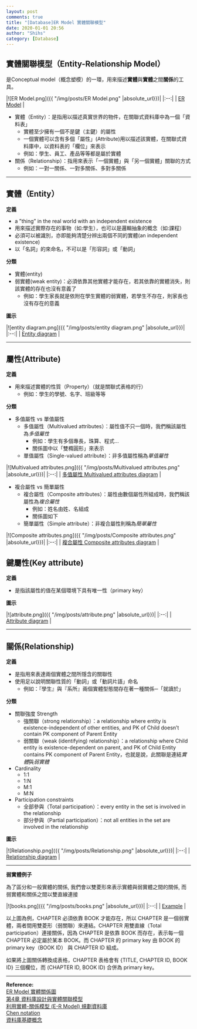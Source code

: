 ```yaml
---
layout: post
comments: true
title: "[Database]ER Model 實體關聯模型"
date: 2020-01-01 20:56
author: "Shihs"
category: [Database]
---
```



## 實體關聯模型（Entity-Relationship Model）

是Conceptual model（概念塑模）的一環，用來描述**實體**與**實體**之間**關係**的工具。

|![ER Model.png]({{ "/img/posts/ER Model.png" |absolute_url}})|
|:--:| 
| [ER Model](http://www.csie.sju.edu.tw/cm/course/db/ch03.pdf) |

- 實體（Entity）：是指用以描述真實世界的物件，在關聯式資料庫中為一個「資料表」
  - 實體至少擁有一個不是鍵（主鍵）的屬性
  - 一個實體可以含有多個「屬性」(Attribute)用以描述該實體，在關聯式資料庫中，以資料表的「欄位」來表示
  - 例如：學生、員工、產品等等都是屬於實體
- 關係（Relationship）：指用來表示「一個實體」與「另一個實體」關聯的方式
  - 例如：一對一關係、一對多關係、多對多關係


***

## 實體（Entity）

**定義**
  - a ”thing” in the real world with an independent existence
  - 用來描述實際存在的事物（如:學生），也可以是邏輯抽象的概念（如:課程）
  - 必須可以被識別，亦即能夠清楚分辨出兩個不同的實體(an independent existence)
  - 以「名詞」的來命名，不可以是「形容詞」或「動詞」

**分類**
  - 實體(entity) 
  - 弱實體(weak entity)：必須依靠其他實體才能存在，若其依靠的實體消失，則該實體的存在也沒有意義了
    - 例如：學生家長就是依附在學生實體的弱實體，若學生不存在，則家長也沒有存在的意義

**圖示**

|![entity diagram.png]({{ "/img/posts/entity diagram.png" |absolute_url}})|
|:--:| 
| [Entity diagram](https://images.app.goo.gl/auQ9MAQCKttsdFGEA) |

***

## 屬性(Attribute)

**定義**
  - 用來描述實體的性質（Property）（就是關聯式表格的行）
    - 例如：學生的學號、名字、班級等等

**分類**
  - 多值屬性 vs 單值屬性
    - 多值屬性（Multivalued attributes）：屬性值不只一個時，我們稱該屬性為*多值屬性*
      - 例如：學生有多個專長，珠算、程式...
      - 關係圖中以「雙橢圓形」來表示
    - 單值屬性（Single-valued attribute）：非多值屬性稱為*單值屬性*
  
|![Multivalued attributes.png]({{ "/img/posts/Multivalued attributes.png" |absolute_url}})|
|:--:| 
| [多值屬性 Multivalued attributes diagram](http://spaces.isu.edu.tw/upload/19225/0/news/postfile_308.pdf) |


  - 複合屬性 vs 簡單屬性
    - 複合屬性（Composite attributes）：屬性由數個屬性所組成時，我們稱該屬性為*複合屬性*
      - 例如：姓名由姓、名組成
      - 關係圖如下
    - 簡單屬性（Simple attribute）：非複合屬性則稱為*簡單屬性*


|![Composite attributes.png]({{ "/img/posts/Composite attributes.png" |absolute_url}})|
|:--:| 
| [複合屬性 Composite attributes diagram](http://spaces.isu.edu.tw/upload/19225/0/news/postfile_308.pdf) |





## 鍵屬性(Key attribute)

**定義**
 - 是指該屬性的值在某個環境下具有唯一性（primary key）


**圖示**

|![attribute.png]({{ "/img/posts/attribute.png" |absolute_url}})|
|:--:| 
| [Attribute diagram](https://images.app.goo.gl/auQ9MAQCKttsdFGEA) |

***


## 關係(Relationship)

**定義**
  - 是指用來表達兩個實體之間所隱含的關聯性
  - 使用足以說明關聯性質的「動詞」或「動詞片語」命名
    - 例如：『學生』與『系所』兩個實體型態間存在著一種關係─「就讀於」


**分類**
  - 關聯強度 Strength
    - 強關聯（strong relationship）：a relationship where entity is existence-independent of other entities, and PK of Child doesn’t contain PK component of Parent Entity
    - 弱關聯（weak (identifying) relationship）：a relationship where Child entity is existence-dependent on parent, and PK of Child Entity contains PK component of Parent Entity，也就是說，此關聯是連結*實體*與*弱實體*
  - Cardinality 
    - 1:1
    - 1:N
    - M:1
    - M:N
  - Participation constraints
    - 全部參與（Total participation）：every entity in the set is involved in the relationship
    - 部分參與（Partial participation）：not all entities in the set are involved in the relationship


**圖示**

|![Relationship.png]({{ "/img/posts/Relationship.png" |absolute_url}})|
|:--:| 
| [Relationship diagram](https://images.app.goo.gl/auQ9MAQCKttsdFGEA) |


***

**弱實體例子**

為了區分和一般實體的關係, 我們會以雙菱形來表示實體與弱實體之間的關係, 而弱實體和關係之間以雙直線連接


|![books.png]({{ "/img/posts/books.png" |absolute_url}})|
|:--:| 
| [Example](https://www.vertabelo.com/blog/chen-erd-notation/) |

以上圖為例，CHAPTER 必須依靠 BOOK 才能存在，所以 CHAPTER 是一個弱實體，兩者間用雙菱形（弱關聯）來連結。CHAPTER 用雙直線（Total participation）連接關係，因為 CHAPTER 是依靠 BOOK 而存在，表示每一個 CHAPTER 必定屬於某本 BOOK。而 CHAPTER 的 primary key 由 BOOK 的 primary key（BOOK ID） 與 CHAPTER ID 組成。

如果將上圖關係轉換成表格，CHAPTER 表格會有 {TITLE, CHAPTER ID, BOOK ID} 三個欄位，而 (CHAPTER ID, BOOK ID) 合併為 primary key。
  


***

**Reference:**
<br>
[ER Model 實體關係圖](http://cc.cust.edu.tw/~ccchen/doc/db_03.pdf)
<br>
[第4章 資料庫設計與實體關聯模型](http://www.csie.sju.edu.tw/cm/course/db/ch04.pdf)
<br>
[利用實體-關係模型 (E-R Model) 規劃資料庫](http://spaces.isu.edu.tw/upload/19225/0/news/postfile_308.pdf)
<br>
[Chen notation](https://www.vertabelo.com/blog/chen-erd-notation/)
<br>
[資料庫基礎概念](http://snowlin.cmu.edu.tw/mis/MIS_Lec01.pdf)
